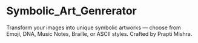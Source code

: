 # Symbolic_Art_Genrerator
Transform your images into unique symbolic artworks — choose from Emoji, DNA, Music Notes, Braille, or ASCII styles. Crafted by Prapti Mishra.
